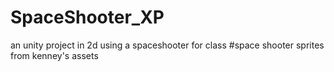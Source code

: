 # SpaceShooter_XP
an unity project in 2d using a spaceshooter for class
#space shooter sprites from kenney's assets
